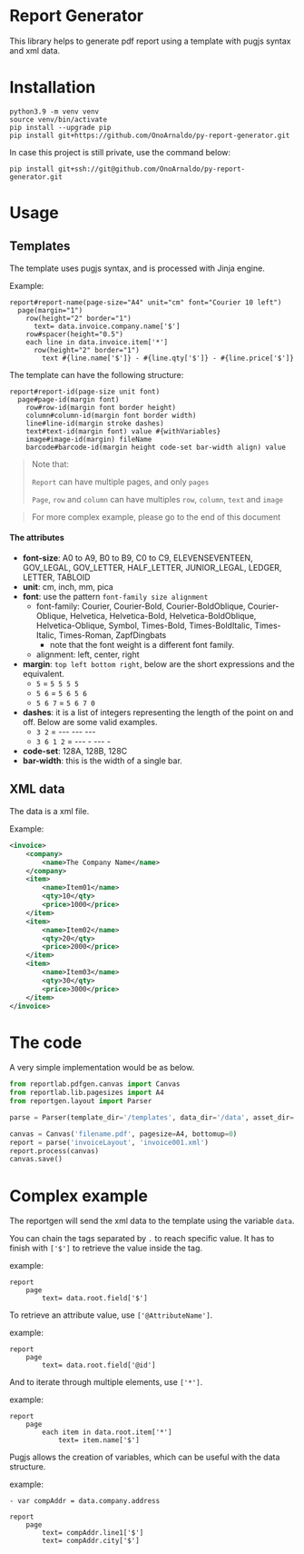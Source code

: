 # Report Generator

This library helps to generate pdf report using a template with pugjs syntax and xml data.

# Installation

```shell
python3.9 -m venv venv
source venv/bin/activate
pip install --upgrade pip
pip install git+https://github.com/OnoArnaldo/py-report-generator.git
```

In case this project is still private, use the command below:

```shell
pip install git+ssh://git@github.com/OnoArnaldo/py-report-generator.git
```

# Usage

## Templates

The template uses pugjs syntax, and is processed with Jinja engine.

Example:
```jade
report#report-name(page-size="A4" unit="cm" font="Courier 10 left")
  page(margin="1")
    row(height="2" border="1")
      text= data.invoice.company.name['$']
    row#spacer(height="0.5")
    each line in data.invoice.item['*']
      row(height="2" border="1")
        text #{line.name['$']} - #{line.qty['$']} - #{line.price['$']}
```

The template can have the following structure:

```jade
report#report-id(page-size unit font)
  page#page-id(margin font)
    row#row-id(margin font border height)
    column#column-id(margin font border width)
    line#line-id(margin stroke dashes)
    text#text-id(margin font) value #{withVariables}
    image#image-id(margin) fileName
    barcode#barcode-id(margin height code-set bar-width align) value
```

> Note that:
> 
> `Report` can have multiple pages, and only `pages`
> 
> `Page`, `row` and `column` can have multiples `row`, `column`, `text` and `image`

> For more complex example, please go to the end of this document 

#### The attributes

* **font-size**: A0 to A9, B0 to B9, C0 to C9, ELEVENSEVENTEEN, GOV_LEGAL, GOV_LETTER, HALF_LETTER, JUNIOR_LEGAL, LEDGER, LETTER, TABLOID
* **unit**: cm, inch, mm, pica
* **font**: use the pattern `font-family size alignment`
    * font-family: Courier, Courier-Bold, Courier-BoldOblique, Courier-Oblique, Helvetica, Helvetica-Bold, Helvetica-BoldOblique, Helvetica-Oblique, Symbol, Times-Bold, Times-BoldItalic, Times-Italic, Times-Roman, ZapfDingbats
        * note that the font weight is a different font family.
    * alignment: left, center, right
* **margin**: `top left bottom right`, below are the short expressions and the equivalent.
    * `5` = `5 5 5 5`
    * `5 6` = `5 6 5 6`
    * `5 6 7` = `5 6 7 0`
* **dashes**: it is a list of integers representing the length of the point on and off. Below are some valid examples.
    * `3 2` = ---  ---  ---
    * `3 6 1 2` = ---      -  ---      -
* **code-set**: 128A, 128B, 128C
* **bar-width**: this is the width of a single bar.

## XML data

The data is a xml file.

Example:
```xml
<invoice>
    <company>
        <name>The Company Name</name>
    </company>
    <item>
        <name>Item01</name>
        <qty>10</qty>
        <price>1000</price>
    </item>
    <item>
        <name>Item02</name>
        <qty>20</qty>
        <price>2000</price>
    </item>
    <item>
        <name>Item03</name>
        <qty>30</qty>
        <price>3000</price>
    </item>
</invoice>
```

# The code

A very simple implementation would be as below.

```python
from reportlab.pdfgen.canvas import Canvas
from reportlab.lib.pagesizes import A4
from reportgen.layout import Parser

parse = Parser(template_dir='/templates', data_dir='/data', asset_dir='/assets')

canvas = Canvas('filename.pdf', pagesize=A4, bottomup=0)
report = parse('invoiceLayout', 'invoice001.xml')
report.process(canvas)
canvas.save()
```

# Complex example

The reportgen will send the xml data to the template using the variable `data`.

You can chain the tags separated by `.` to reach specific value.
It has to finish with `['$']` to retrieve the value inside the tag.

example:
```jade
report
    page
        text= data.root.field['$']
```

To retrieve an attribute value, use `['@AttributeName']`.

example:
```jade
report
    page
        text= data.root.field['@id']
```

And to iterate through multiple elements, use `['*']`.

example:
```jade
report
    page
        each item in data.root.item['*']
            text= item.name['$']
```

Pugjs allows the creation of variables, which can be useful with the data structure.

example:
```jade
- var compAddr = data.company.address

report
    page
        text= compAddr.line1['$']
        text= compAddr.city['$']
```